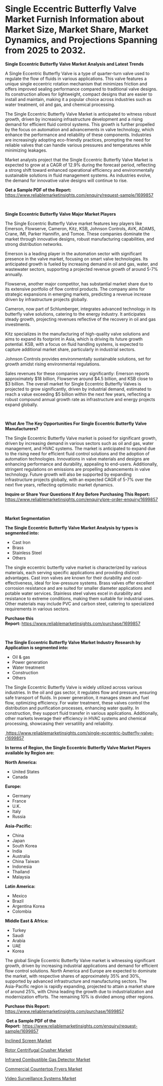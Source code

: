 <p><h1>Single Eccentric Butterfly Valve Market Furnish Information about Market Size, Market Share, Market Dynamics, and Projections Spanning from 2025 to 2032.</h1></p><p><strong>Single Eccentric Butterfly Valve Market Analysis and Latest Trends</strong></p>
<p><p>A Single Eccentric Butterfly Valve is a type of quarter-turn valve used to regulate the flow of fluids in various applications. This valve features a unique single eccentric rotation mechanism that minimizes friction and offers improved sealing performance compared to traditional valve designs. Its construction allows for lightweight, compact designs that are easier to install and maintain, making it a popular choice across industries such as water treatment, oil and gas, and chemical processing.</p><p>The Single Eccentric Butterfly Valve Market is anticipated to witness robust growth, driven by increasing infrastructure development and a rising demand for efficient fluid control systems. This growth is further propelled by the focus on automation and advancements in valve technology, which enhance the performance and reliability of these components. Industries are increasingly adopting eco-friendly practices, prompting the need for reliable valves that can handle various pressures and temperatures while minimizing leakages.</p><p>Market analysts project that the Single Eccentric Butterfly Valve Market is expected to grow at a CAGR of 12.9% during the forecast period, reflecting a strong shift toward enhanced operational efficiency and environmentally sustainable solutions in fluid management systems. As industries evolve, the demand for innovative valve designs will continue to rise.</p></p>
<p><strong>Get a Sample PDF of the Report:&nbsp;</strong> <a href="https://www.reliablemarketinsights.com/enquiry/request-sample/1699857?utm_campaign=3047&utm_medium=2&utm_source=Github&utm_content=ia&utm_term=27032025&utm_id=single-eccentric-butterfly-valve">https://www.reliablemarketinsights.com/enquiry/request-sample/1699857</a></p>
<p>&nbsp;</p>
<p><strong>Single Eccentric Butterfly Valve Major Market Players</strong></p>
<p><p>The Single Eccentric Butterfly Valve market features key players like Emerson, Flowserve, Cameron, Kitz, KSB, Johnson Controls, AVK, ADAMS, Crane, IMI, Parker Hannifin, and Tomoe. These companies dominate the market through innovative designs, robust manufacturing capabilities, and strong distribution networks.</p><p>Emerson is a leading player in the automation sector with significant presence in the valve market, focusing on smart valve technologies. Its anticipated growth is fueled by increasing demand in oil and gas, water, and wastewater sectors, supporting a projected revenue growth of around 5-7% annually.</p><p>Flowserve, another major competitor, has substantial market share due to its extensive portfolio of flow control products. The company aims for strategic expansions in emerging markets, predicting a revenue increase driven by infrastructure projects globally.</p><p>Cameron, now part of Schlumberger, integrates advanced technology in its butterfly valve solutions, catering to the energy industry. It anticipates steady growth, projecting revenues reflective of the recovery in oil and gas investments.</p><p>Kitz specializes in the manufacturing of high-quality valve solutions and aims to expand its footprint in Asia, which is driving its future growth potential. KSB, with a focus on fluid handling systems, is expected to capture additional market share, particularly in industrial sectors.</p><p>Johnson Controls provides environmentally sustainable solutions, set for growth amidst rising environmental regulations.</p><p>Sales revenues for these companies vary significantly: Emerson reports approximately $18 billion, Flowserve around $4.5 billion, and KSB close to $3 billion. The overall market for Single Eccentric Butterfly Valves is projected to grow significantly, driven by industrial demand, estimated to reach a value exceeding $5 billion within the next few years, reflecting a robust compound annual growth rate as infrastructure and energy projects expand globally.</p></p>
<p>&nbsp;</p>
<p><strong>What Are The Key Opportunities For Single Eccentric Butterfly Valve Manufacturers?</strong></p>
<p><p>The Single Eccentric Butterfly Valve market is poised for significant growth, driven by increasing demand in various sectors such as oil and gas, water management, and HVAC systems. The market is anticipated to expand due to the rising need for efficient fluid control solutions and the adoption of automation technologies. Innovations in valve materials and designs are enhancing performance and durability, appealing to end-users. Additionally, stringent regulations on emissions are propelling advancements in valve technology. Future growth will also be supported by expanding infrastructure projects globally, with an expected CAGR of 5-7% over the next five years, reflecting optimistic market dynamics.</p></p>
<p><strong>Inquire or Share Your Questions If Any Before Purchasing This Report:</strong> <a href="https://www.reliablemarketinsights.com/enquiry/pre-order-enquiry/1699857?utm_campaign=3047&utm_medium=2&utm_source=Github&utm_content=ia&utm_term=27032025&utm_id=single-eccentric-butterfly-valve">https://www.reliablemarketinsights.com/enquiry/pre-order-enquiry/1699857</a></p>
<p>&nbsp;</p>
<p><strong>Market Segmentation</strong></p>
<p><strong>The Single Eccentric Butterfly Valve Market Analysis by types is segmented into:</strong></p>
<p><ul><li>Cast Iron</li><li>Brass</li><li>Stainless Steel</li><li>Others</li></ul></p>
<p><p>The single eccentric butterfly valve market is characterized by various materials, each serving specific applications and providing distinct advantages. Cast iron valves are known for their durability and cost-effectiveness, ideal for low-pressure systems. Brass valves offer excellent corrosion resistance and are suited for smaller diameter applications and potable water services. Stainless steel valves excel in durability and resistance to extreme conditions, making them suitable for industrial uses. Other materials may include PVC and carbon steel, catering to specialized requirements in various sectors.</p></p>
<p><strong>Purchase this Report:&nbsp;</strong><a href="https://www.reliablemarketinsights.com/purchase/1699857?utm_campaign=3047&utm_medium=2&utm_source=Github&utm_content=ia&utm_term=27032025&utm_id=single-eccentric-butterfly-valve">https://www.reliablemarketinsights.com/purchase/1699857</a></p>
<p>&nbsp;</p>
<p><strong>The Single Eccentric Butterfly Valve Market Industry Research by Application is segmented into:</strong></p>
<p><ul><li>Oil & gas</li><li>Power generation</li><li>Water treatment</li><li>Construction</li><li>Others</li></ul></p>
<p><p>The Single Eccentric Butterfly Valve is widely utilized across various industries. In the oil and gas sector, it regulates flow and pressure, ensuring safe transport of fluids. In power generation, it manages steam and fuel flow, optimizing efficiency. For water treatment, these valves control the distribution and purification processes, enhancing water quality. In construction, they support fluid transfer in various applications. Additionally, other markets leverage their efficiency in HVAC systems and chemical processing, showcasing their versatility and reliability.</p></p>
<p><a href="https://www.reliablemarketinsights.com/single-eccentric-butterfly-valve-r1699857?utm_campaign=3047&utm_medium=2&utm_source=Github&utm_content=ia&utm_term=27032025&utm_id=single-eccentric-butterfly-valve">&nbsp;https://www.reliablemarketinsights.com/single-eccentric-butterfly-valve-r1699857</a></p>
<p><strong>In terms of Region, the Single Eccentric Butterfly Valve Market Players available by Region are:</strong></p>
<p>
    <p> <strong> North America: </strong>
        <ul>
            <li>United States</li>
            <li>Canada</li>
        </ul>
        </p> 
    <p> <strong> Europe: </strong>
        <ul>
            <li>Germany</li>
            <li>France</li>
            <li>U.K.</li>
            <li>Italy</li>
            <li>Russia</li>
        </ul>
        </p> 
    <p> <strong> Asia-Pacific: </strong>
        <ul>
            <li>China</li>
            <li>Japan</li>
            <li>South Korea</li>
            <li>India</li>
            <li>Australia</li>
            <li>China Taiwan</li>
            <li>Indonesia</li>
            <li>Thailand</li>
            <li>Malaysia</li>
        </ul>
        </p> 
    <p> <strong> Latin America: </strong>
        <ul>
            <li>Mexico</li>
            <li>Brazil</li>
            <li>Argentina Korea</li>
            <li>Colombia</li>
        </ul>
        </p> 
    <p> <strong> Middle East & Africa: </strong>
        <ul>
            <li>Turkey</li>
            <li>Saudi</li>
            <li>Arabia</li>
            <li>UAE</li>
            <li>Korea</li>
        </ul>
    </p>
    </p>
<p><p>The global Single Eccentric Butterfly Valve market is witnessing significant growth, driven by increasing industrial applications and demand for efficient flow control solutions. North America and Europe are expected to dominate the market, with respective shares of approximately 35% and 30%, supported by advanced infrastructure and manufacturing sectors. The Asia-Pacific region is rapidly expanding, projected to attain a market share of around 25%, with China leading the growth due to industrialization and modernization efforts. The remaining 10% is divided among other regions.</p></p>
<p><strong>Purchase this Report: </strong><a href="https://www.reliablemarketinsights.com/purchase/1699857?utm_campaign=3047&utm_medium=2&utm_source=Github&utm_content=ia&utm_term=27032025&utm_id=single-eccentric-butterfly-valve">https://www.reliablemarketinsights.com/purchase/1699857</a></p>
<p>&nbsp;<strong>Get a Sample PDF of the Report:&nbsp;&nbsp;</strong><a href="https://www.reliablemarketinsights.com/enquiry/request-sample/1699857?utm_campaign=3047&utm_medium=2&utm_source=Github&utm_content=ia&utm_term=27032025&utm_id=single-eccentric-butterfly-valve">https://www.reliablemarketinsights.com/enquiry/request-sample/1699857</a></p>
<p><strong></strong></p>
<p><p><a href="https://www.linkedin.com/pulse/global-inclined-screen-market-trends-forecasts-strategic-wiroe?utm_campaign=3047&utm_medium=2&utm_source=Github&utm_content=ia&utm_term=27032025&utm_id=single-eccentric-butterfly-valve">Inclined Screen Market</a></p><p><a href="https://www.linkedin.com/pulse/rotor-centrifugal-crusher-market-size-overview-growth-analysis-vc5fe?utm_campaign=3047&utm_medium=2&utm_source=Github&utm_content=ia&utm_term=27032025&utm_id=single-eccentric-butterfly-valve">Rotor Centrifugal Crusher Market</a></p><p><a href="https://www.linkedin.com/pulse/global-infrared-combustible-gas-detector-market-size-andtrends-9zx1e?utm_campaign=3047&utm_medium=2&utm_source=Github&utm_content=ia&utm_term=27032025&utm_id=single-eccentric-butterfly-valve">Infrared Combustible Gas Detector Market</a></p><p><a href="https://www.linkedin.com/pulse/commercial-countertop-fryers-market-overview-size-valuation-iis2e?utm_campaign=3047&utm_medium=2&utm_source=Github&utm_content=ia&utm_term=27032025&utm_id=single-eccentric-butterfly-valve">Commercial Countertop Fryers Market</a></p><p><a href="https://www.linkedin.com/pulse/market-research-report-growth-video-surveillance-systems-r7wue?utm_campaign=3047&utm_medium=2&utm_source=Github&utm_content=ia&utm_term=27032025&utm_id=single-eccentric-butterfly-valve">Video Surveillance Systems Market</a></p></p>